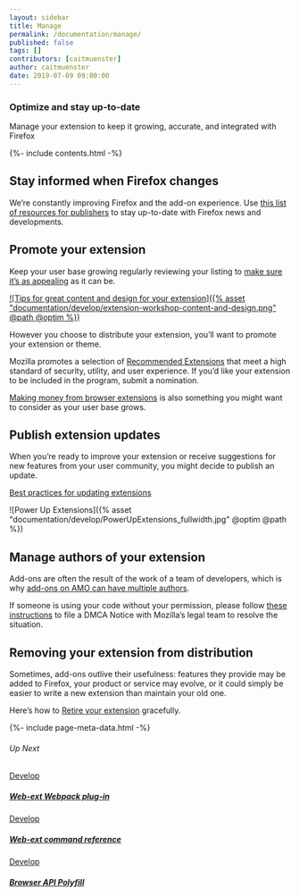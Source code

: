 ```yaml
---
layout: sidebar
title: Manage
permalink: /documentation/manage/
published: false
tags: []
contributors: [caitmuenster]
author: caitmuenster
date: 2019-07-09 09:00:00
---
```


<!-- Overview Page Hero Banner -->

<section class="overview-hero" style="background-image: url({% asset "develop-overview-hero-bg.jpg" @optim @path %});">
<div class="module">
<article class="module-content grid-x grid-padding-x">
<div class="cell small-12">
<div class="overview-hero-description" markdown="1">

# Optimize and stay up-to-date

Manage your extension to keep it growing, accurate, and integrated with Firefox

</div>
<div class="overview-hero-cta"></div>
</div>
</article>
</div>
</section>

<!-- END: Overview Page Hero Banner -->

<!-- Single Column Body Module -->

<section id="stay-informed-when-firefox-changes" class="module">
<aside class="module-aside table-of-contents">

{%- include contents.html -%}

</aside>
<article class="module-content grid-x grid-padding-x">
<div class="cell small-12" markdown="1">

## Stay informed when Firefox changes

We’re constantly improving Firefox and the add-on experience. Use [this list of resources for publishers](https://developer.mozilla.org/en-US/docs/Mozilla/Add-ons/Distribution/Resources_for_publishers) to stay up-to-date with Firefox news and developments.

</div>
</article>
</section>

<!-- END: Single Column Body Module -->

<!-- Single Column Body Module -->

<section id="promote-your-extension" class="module">
<article class="module-content grid-x grid-padding-x">
<div class="cell small-12" markdown="1">

## Promote your extension

Keep your user base growing regularly reviewing your listing to [make sure it’s as appealing](https://developer.mozilla.org/en-US/docs/Mozilla/Add-ons/Listing) as it can be. 

<!-- Video Popup Thumbnail -->

<div class="video-popup" markdown="1">

[![Tips for great content and design for your extension]({% asset "documentation/develop/extension-workshop-content-and-design.png" @path @optim %})](a0_OsLGI0k4)

</div>

<!-- END: Video Popup Thumbnail -->


However you choose to distribute your extension, you’ll want to promote your extension or theme. 

Mozilla promotes a selection of [Recommended Extensions](https://blog.mozilla.org/addons/2019/04/08/recommended-extensions-program-coming-soon/) that meet a high standard of security, utility, and user experience. If you’d like your extension to be included in the program, submit a nomination. 

[Making money from browser extensions](https://developer.mozilla.org/en-US/docs/Mozilla/Add-ons/Distribution/Make_money_from_browser_extensions) is also something you might want to consider as your user base grows.

</div>
</article>
</section>

<!-- END: Single Column Body Module -->

<!-- Single Column Body Module -->

<section id="publish-extension-updates" class="module">
<article class="module-content grid-x grid-padding-x">
<div class="cell small-12" markdown="1">

## Publish extension updates

When you’re ready to improve your extension or receive suggestions for new features from your user community, you might decide to publish an update. 

[Best practices for updating extensions](https://developer.mozilla.org/en-US/docs/Mozilla/Add-ons/WebExtensions/Best_practices_for_updating_your_extension)

<div class="image-with-caption" markdown="1">

![Power Up Extensions]({% asset "documentation/develop/PowerUpExtensions_fullwidth.jpg" @optim @path %})

</div>

</div>
</article>
</section>

<!-- END: Single Column Body Module -->

<!-- Single Column Body Module -->

<section id="manage-authors-of-your-extension" class="module">
<article class="module-content grid-x grid-padding-x">
<div class="cell small-12" markdown="1">

## Manage authors of your extension

Add-ons are often the result of the work of a team of developers, which is why [add-ons on AMO can have multiple authors](https://docs.google.com/document/d/1nw5FMHI4pH3iKHEdLS6GuAUl9oRfFd5P4uC7wEAQaCU/edit#heading=h.w6vo7guwwexf). 

If someone is using your code without your permission, please follow [these instructions](https://www.mozilla.org/about/legal/report-infringement/) to file a DMCA Notice with Mozilla’s legal team to resolve the situation. 

</div>
</article>
</section>

<!-- END: Single Column Body Module -->

<!-- Single Column Body Module -->

<section id="removing-your-extension-from-distribution" class="module">
<article class="module-content grid-x grid-padding-x">
<div class="cell small-12" markdown="1">

## Removing your extension from distribution

Sometimes, add-ons outlive their usefulness: features they provide may be added to Firefox, your product or service may evolve, or it could simply be easier to write a new extension than maintain your old one. 

Here’s how to [Retire your extension](https://developer.mozilla.org/en-US/docs/Mozilla/Add-ons/Distribution/Retiring_your_extension) gracefully.

</div>
</article>
</section>

<!-- END: Single Column Body Module -->

<!-- Meta Data -->

{%- include page-meta-data.html -%}

<!-- END: Meta Data -->

<!-- Up Next -->

<section class="module up-next">
<article class="module-content grid-x grid-padding-x">
<div class="cell small-12" markdown="1">

###### Up Next

</div>

<!-- Tile -->

<a href="/documentation/develop/web-ext-webpack-plug-in/" class="cell auto tile tile-block-link">
<div class="block-link" markdown="1">
	
Develop

##### Web-ext Webpack plug-in

</div>
</a>

<!-- END: Tile -->

<!-- Tile -->

<a href="/documentation/develop/web-ext-command-reference" class="cell auto tile tile-block-link">
<div class="block-link" markdown="1">
	
Develop

##### Web-ext command reference

</div>
</a>

<!-- END: Tile -->

<!-- Tile -->

<a href="/documentation/develop/browser-api-polyfill" class="cell auto tile tile-block-link">
<div class="block-link" markdown="1">
	
Develop

##### Browser API Polyfill

</div>
</a>

<!-- END: Tile -->

</article>
</section>

<!-- END: Up Next -->
